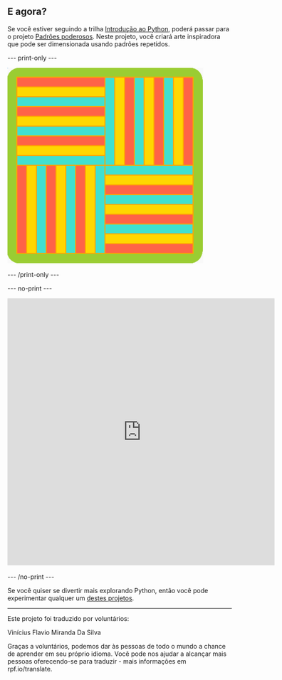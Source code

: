 ## E agora?

Se você estiver seguindo a trilha [Introdução ao Python](https://projects.raspberrypi.org/pt-BR/pathways/python-intro), poderá passar para o projeto [Padrões poderosos](https://projects.raspberrypi.org/pt-BR/projects/powerful-patterns). Neste projeto, você criará arte inspiradora que pode ser dimensionada usando padrões repetidos.

--- print-only ---

![Um dos exemplos do projeto Padrões poderosos usando formas geométricas rotacionadas.](images/kek-project.png)

--- /print-only ---

--- no-print ---

<iframe src="https://editor.raspberrypi.org/pt-BR/embed/viewer/repeated-patterns-example" width="600" height="600" frameborder="0" marginwidth="0" marginheight="0" allowfullscreen>
</iframe>

--- /no-print ---

Se você quiser se divertir mais explorando Python, então você pode experimentar qualquer um [destes projetos](https://projects.raspberrypi.org/pt-BR/projects?software%5B%5D=python).

***

Este projeto foi traduzido por voluntários:

Vinícius
Flavio Miranda Da Silva

Graças a voluntários, podemos dar às pessoas de todo o mundo a chance de aprender em seu próprio idioma. Você pode nos ajudar a alcançar mais pessoas oferecendo-se para traduzir - mais informações em rpf.io/translate.


